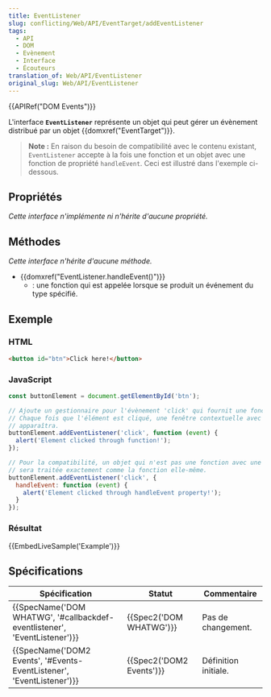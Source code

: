 ```yaml
---
title: EventListener
slug: conflicting/Web/API/EventTarget/addEventListener
tags:
  - API
  - DOM
  - Evènement
  - Interface
  - Écouteurs
translation_of: Web/API/EventListener
original_slug: Web/API/EventListener
---
```

{{APIRef("DOM Events")}}

L'interface **`EventListener`** représente un objet qui peut gérer un évènement distribué par un objet {{domxref("EventTarget")}}.

> **Note :** En raison du besoin de compatibilité avec le contenu existant, `EventListener` accepte à la fois une fonction et un objet avec une fonction de propriété `handleEvent`. Ceci est illustré dans l'exemple ci-dessous.

## Propriétés

_Cette interface n'implémente ni n'hérite d'aucune propriété._

## Méthodes

_Cette interface n'hérite d'aucune méthode._

- {{domxref("EventListener.handleEvent()")}}
  - : une fonction qui est appelée lorsque se produit un événement du type spécifié.

## Exemple

### HTML

```html
<button id="btn">Click here!</button>
```

### JavaScript



```js
const buttonElement = document.getElementById('btn');

// Ajoute un gestionnaire pour l'évènement 'click' qui fournit une fonction de rappel.
// Chaque fois que l'élément est cliqué, une fenêtre contextuelle avec "Élément clické!"
// apparaîtra.
buttonElement.addEventListener('click', function (event) {
  alert('Element clicked through function!');
});

// Pour la compatibilité, un objet qui n'est pas une fonction avec une propriété `handleEvent` (gestion d'évènement)
// sera traitée exactement comme la fonction elle-même.
buttonElement.addEventListener('click', {
  handleEvent: function (event) {
    alert('Element clicked through handleEvent property!');
  }
});
```

### Résultat

{{EmbedLiveSample('Example')}}

## Spécifications

| Spécification                                                                                    | Statut                           | Commentaire          |
| ------------------------------------------------------------------------------------------------ | -------------------------------- | -------------------- |
| {{SpecName('DOM WHATWG', '#callbackdef-eventlistener', 'EventListener')}} | {{Spec2('DOM WHATWG')}} | Pas de changement.   |
| {{SpecName('DOM2 Events', '#Events-EventListener', 'EventListener')}}     | {{Spec2('DOM2 Events')}} | Définition initiale. |
